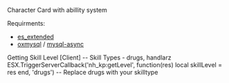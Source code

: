 Character Card with abillity system

Requirments:
<a href="https://github.com/mitlight/es_extended">
  - es_extended  </a>
  - <a href="https://github.com/overextended/oxmysql">oxmysql</a> / <a href="https://github.com/brouznouf/fivem-mysql-async">mysql-async</a>
  
  
Getting Skill Level [Client]
  -- Skill Types - drugs, handlarz
  ESX.TriggerServerCallback('nh_kp:getLevel', function(res)
    local skillLevel = res
  end, 'drugs') -- Replace drugs with your skilltype
